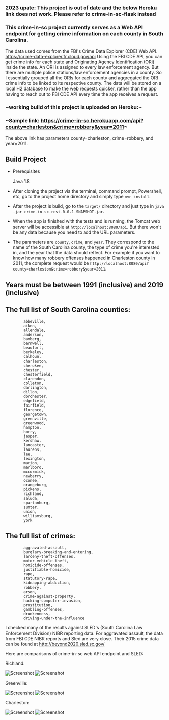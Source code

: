 ### 2023 upate: This project is out of date and the below Heroku link does not work. Please refer to crime-in-sc-flask instead

### This crime-in-sc project currently serves as a Web API endpoint for getting crime information on each county in South Carolina.
The data used comes from the FBI's Crime Data Explorer (CDE) Web API. https://crime-data-explorer.fr.cloud.gov/api
Using the FBI CDE API, you can get crime info for each state and Originating Agency Identification (ORI) inside the state. An ORI is assigned to 
every law enforcement agency. But there are multiple police stations/law enforcement agencies in a county. So I essentially grouped all the ORIs for each county and aggregated
the ORI crime info to be linked to its respective county. The data will be stored on a local H2 database to make the web requests quicker, rather than the app having to reach out to FBI CDE API every time the app receives a request. 

###  ~working build of this project is uploaded on Heroku:~

### ~Sample link: https://crime-in-sc.herokuapp.com/api?county=charleston&crime=robbery&year=2011~

The above link has parameters county=charleston, crime=robbery, and year=2011. 


## Build Project

* Prerequisites 

    Java 1.8

* After cloning the project via the terminal, command prompt, Powershell, etc, go to the project home directory and simply type ```mvn install```. 

* After the project is build, go to the ```target/``` directory and just type in ```java -jar crime-in-sc-rest-0.0.1-SNAPSHOT.jar```. 

* When the app is finished with the tests and is running, the Tomcat web server will be accessible at ```http://localhost:8080/api```. But there won't be any data 
 because you need to add the URL parameters. 
 
 * The parameters are ```county```, ```crime```, and ```year```. They correspond to the name of the South Carolina county, the type of crime you're interested in, and the year that the 
   data should reflect. For example if you want to know how many robbery offenses happened in Charleston county in 2011, the complete request would be 
   ```http://localhost:8080/api?county=charleston&crime=robbery&year=2011```.
   
   
   
 ## Years must be between 1991 (inclusive) and 2019 (inclusive)
   
 ## The full list of South Carolina counties: 
            abbeville,
            aiken,
            allendale,
            anderson,
            bamberg,
            barnwell,
            beaufort,
            berkeley,
            calhoun,
            charleston,
            cherokee,
            chester,
            chesterfield,
            clarendon,
            colleton,
            darlington,
            dillon,
            dorchester,
            edgefield,
            fairfield,
            florence,
            georgetown,
            greenville,
            greenwood,
            hampton,
            horry,
            jasper,
            kershaw,
            lancaster,
            laurens,
            lee,
            lexington,
            marion,
            marlboro,
            mccormick,
            newberry,
            oconee,
            orangeburg,
            pickens,
            richland,
            saluda,
            spartanburg,
            sumter,
            union,
            williamsburg,
            york
            
            
 ## The full list of crimes: 

            aggravated-assault,
            burglary-breaking-and-entering,
            larceny-theft-offenses,
            motor-vehicle-theft,
            homicide-offenses,
            justifiable-homicide,
            rape,
            statutory-rape,
            kidnapping-abduction,
            robbery,
            arson,
            crime-against-property,
            hacking-computer-invasion,
            prostitution,
            gambling-offenses,
            drunkenness,
            driving-under-the-influence
            
 I checked many of the results against SLED's (South Carolina Law Enforcement Division) NIBR reporting data. For aggravated assault, the data from FBI CDE NIBR reports and Sled are very close. Their 2015 crime data can be found at http://beyond2020.sled.sc.gov/

Here are comparisons of crime-in-sc web API endpoint and SLED: 

Richland:

![Screenshot](/images/richland_sled_data.PNG)
![Screenshot](/images/richland.PNG)

Greenville:

![Screenshot](/images/greenville_sled_data.PNG)
![Screenshot](/images/greenville.PNG)

Charleston:

![Screenshot](/images/charleston_sled_data.PNG)
![Screenshot](/images/charleston.PNG)



